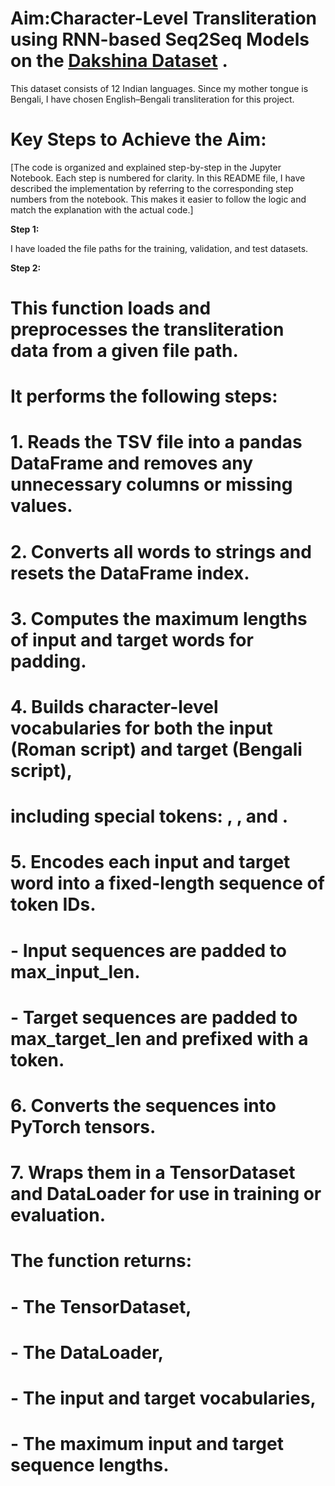 # **Aim**:Character-Level Transliteration using RNN-based Seq2Seq Models on the [Dakshina Dataset](https://storage.googleapis.com/gresearch/dakshina/dakshina_dataset_v1.0.tar) .

This dataset consists of 12 Indian languages. Since my mother tongue is Bengali, I have chosen English–Bengali transliteration for this project.
# **Key Steps to Achieve the Aim:**
[The code is organized and explained step-by-step in the Jupyter Notebook. Each step is numbered for clarity. In this README file, I have described the implementation by referring to the corresponding step numbers from the notebook. This makes it easier to follow the logic and match the explanation with the actual code.]

**Step 1:**

I have loaded the file paths for the training, validation, and test datasets.

**Step 2:**

# This function loads and preprocesses the transliteration data from a given file path.
# It performs the following steps:
# 1. Reads the TSV file into a pandas DataFrame and removes any unnecessary columns or missing values.
# 2. Converts all words to strings and resets the DataFrame index.
# 3. Computes the maximum lengths of input and target words for padding.
# 4. Builds character-level vocabularies for both the input (Roman script) and target (Bengali script),
#    including special tokens: <pad>, <sos>, and <eos>.
# 5. Encodes each input and target word into a fixed-length sequence of token IDs.
#    - Input sequences are padded to max_input_len.
#    - Target sequences are padded to max_target_len and prefixed with a <pad> token.
# 6. Converts the sequences into PyTorch tensors.
# 7. Wraps them in a TensorDataset and DataLoader for use in training or evaluation.

# The function returns:
# - The TensorDataset,
# - The DataLoader,
# - The input and target vocabularies,
# - The maximum input and target sequence lengths.



